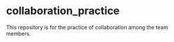 # collaboration_practice
This repository is for the practice of collaboration among the team members.
